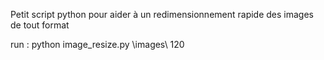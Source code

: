Petit script python pour aider à un redimensionnement rapide des images de tout format

run : python image_resize.py \images\ 120
